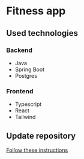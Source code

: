 # Fitness app
## Used technologies
### Backend
- Java
- Spring Boot
- Postgres
### Frontend
- Typescript
- React
- Tailwind
## Update repository
[Follow these instructions](https://stackoverflow.com/a/8191413)